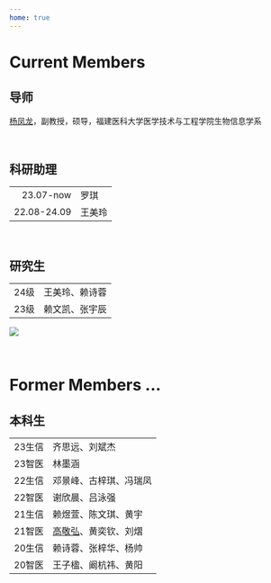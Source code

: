 ```yaml
---
home: true
---
```



# Current Members

## 导师
[杨凤龙](http://lab.malab.cn/~yangfl)，副教授，硕导，福建医科大学医学技术与工程学院生物信息学系

<br/>

## 科研助理
| | |
|------------:|:-------|
| 23.07-now   | 罗琪   |
| 22.08-24.09 | 王美玲 |

<br/>

## 研究生

| |    |
|-------:|:------------------|
| 24级   |王美玲、赖诗蓉|
| 23级   |赖文凯、张宇辰 |

![](/team/team2023.jpg)

<br/>

# Former Members ...



## 本科生
|       |               |
|-------:|:--------------------|
| 23生信 |齐思远、刘斌杰 |
| 23智医 |林墨涵  |
| 22生信 |邓景峰、古梓琪、冯瑞凤 |
| 22智医 |谢欣晨、吕泳强 |
| 21生信 |赖煜萱、陈文琪、黄宇  |
| 21智医 |[高敬弘](https://www.candystudy.cn/)、黄奕钦、刘熠  |
| 20生信 |赖诗蓉、张梓华、杨帅  |
| 20智医 |王子楹、阚杭祎、黄阳  |



<br>
<br>
